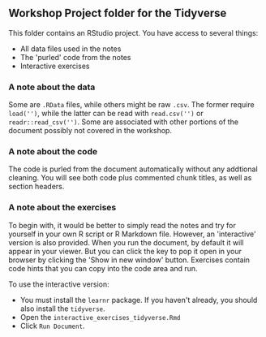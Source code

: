 ## Workshop Project folder for the Tidyverse

This folder contains an RStudio project. You have access to several things:

- All data files used in the notes
- The 'purled' code from the notes
- Interactive exercises


### A note about the data

Some are `.RData` files, while others might be raw `.csv`.  The former require `load('')`, while the latter can be read with `read.csv('')` or `readr::read_csv('')`.  Some are associated with other portions of the document possibly not covered in the workshop.

### A note about the code

The code is purled from the document automatically without any addtional cleaning.  You will see both code plus commented chunk titles, as well as section headers.


### A note about the exercises

To begin with, it would be better to simply read the notes and try for yourself in your own R script or R Markdown file.  However, an 'interactive' version is also provided. When you run the document, by default it will appear in your viewer. But you can click the key to pop it open in your browser by clicking the 'Show in new window' button. Exercises contain code hints that you can copy into the code area and run.


To use the interactive version:

  - You must install the `learnr` package.  If you haven't already, you should also install the `tidyverse`.
  - Open the `interactive_exercises_tidyverse.Rmd`
  - Click `Run Document`. 
  
  